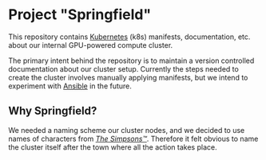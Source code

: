 # Project "Springfield"
This repository contains [Kubernetes](https://kubernetes.io/) (k8s) manifests, documentation, etc. about our internal GPU-powered compute cluster.

The primary intent behind the repository is to maintain a version controlled documentation about our cluster setup. Currently the steps needed to create the cluster involves manually applying manifests, but we intend to experiment with [Ansible](https://www.ansible.com/) in the future.

## Why Springfield?
We needed a naming scheme our cluster nodes, and we decided to use names of characters from [_The Simpsons™_](https://en.wikipedia.org/wiki/The_Simpsons). Therefore it felt obvious to name the cluster itself after the town where all the action takes place.
